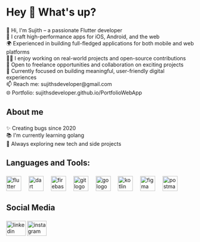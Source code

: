 <h1 align="left">Hey 👋 What's up?</h1>

###

<p align="left">👋 Hi, I'm Sujith – a passionate Flutter developer<br>📱 I craft high-performance apps for iOS, Android, and the web<br>🌍 Experienced in building full-fledged applications for both mobile and web platforms<br>🧑‍💻 I enjoy working on real-world projects and open-source contributions<br>💼 Open to freelance opportunities and collaboration on exciting projects<br>🚀 Currently focused on building meaningful, user-friendly digital experiences<br>📫 Reach me: sujithsdeveloper@gmail.com<br>🌐 Portfolio: sujithsdeveloper.github.io/PortfolioWebApp</p>

###

<h2 align="left">About me</h2>

###

<p align="left">✨ Creating bugs since 2020<br>📚 I'm currently learning golang<br>🚀 Always exploring new tech and side projects</p>

###

<h2 align="left">Languages and Tools:</h2>

###

<div align="left">
  <img src="https://cdn.jsdelivr.net/gh/devicons/devicon/icons/flutter/flutter-original.svg" height="40" alt="flutter logo"  />
  <img width="12" />
  <img src="https://cdn.jsdelivr.net/gh/devicons/devicon/icons/dart/dart-original.svg" height="40" alt="dart logo"  />
  <img width="12" />
  <img src="https://cdn.jsdelivr.net/gh/devicons/devicon/icons/firebase/firebase-plain.svg" height="40" alt="firebase logo"  />
  <img width="12" />
  <img src="https://cdn.jsdelivr.net/gh/devicons/devicon/icons/git/git-original.svg" height="40" alt="git logo"  />
  <img width="12" />
  <img src="https://cdn.jsdelivr.net/gh/devicons/devicon/icons/go/go-original.svg" height="40" alt="go logo"  />
  <img width="12" />
  <img src="https://cdn.jsdelivr.net/gh/devicons/devicon/icons/kotlin/kotlin-original.svg" height="40" alt="kotlin logo"  />
  <img width="12" />
  <img src="https://cdn.jsdelivr.net/gh/devicons/devicon/icons/figma/figma-original.svg" height="40" alt="figma logo"  />
  <img width="12" />
  <img src="https://cdn.simpleicons.org/postman/FF6C37" height="40" alt="postman logo"  />
</div>

###

<h2 align="left">Social Media</h2>

###

<div align="left">
  <img src="https://raw.githubusercontent.com/maurodesouza/profile-readme-generator/master/src/assets/icons/social/linkedin/default.svg" width="52" height="40" alt="linkedin logo"  />
  <img src="https://raw.githubusercontent.com/maurodesouza/profile-readme-generator/master/src/assets/icons/social/instagram/default.svg" width="52" height="40" alt="instagram logo"  />
</div>

###


###
